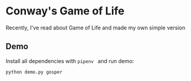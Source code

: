 # Conway's Game of Life

Recently, I've read about Game of Life and made my own simple version


## Demo

Install all dependencies with `pipenv ` and run demo:

```
python demo.py gosper
```
